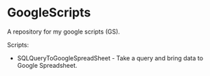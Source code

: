 GoogleScripts
=============

A repository for my google scripts (GS).

Scripts:

* SQLQueryToGoogleSpreadSheet - Take a query and bring data to Google Spreadsheet.
